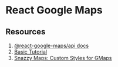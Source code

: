 # React Google Maps

## Resources

1. [@react-google-maps/api docs](https://react-google-maps-api-docs.netlify.app/)
2. [Basic Tutorial](https://www.youtube.com/watch?v=WZcxJGmLbSo&t=217s)
3. [Snazzy Maps: Custom Styles for GMaps](https://snazzymaps.com/)
